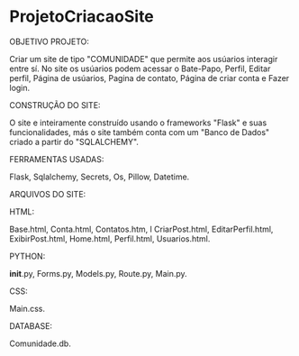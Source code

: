 # ProjetoCriacaoSite
 
OBJETIVO PROJETO:

Criar um site de tipo "COMUNIDADE" que permite aos usúarios interagir entre sí. No site os usúarios podem acessar o Bate-Papo, Perfil, Editar perfil, Página de usúarios, Pagina de contato, Página de criar conta e Fazer login.


CONSTRUÇÃO DO SITE:

O site e inteiramente construído usando o frameworks "Flask" e suas funcionalidades, más o site também conta com um "Banco de Dados"
criado a partir do "SQLALCHEMY".



FERRAMENTAS USADAS:

Flask, 
Sqlalchemy, 
Secrets, 
Os, 
Pillow, 
Datetime.


ARQUIVOS DO SITE:

HTML:

Base.html, 
Conta.html, 
Contatos.htm, l
CriarPost.html, 
EditarPerfil.html, 
ExibirPost.html, 
Home.html, 
Perfil.html, 
Usuarios.html.

PYTHON:

__init__.py, 
Forms.py, 
Models.py, 
Route.py, 
Main.py.

CSS:

Main.css.

DATABASE:

Comunidade.db.







